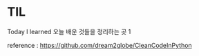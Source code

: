 # TIL
Today I learned
오늘 배운 것들을 정리하는 곳 1

reference : https://github.com/dream2globe/CleanCodeInPython
